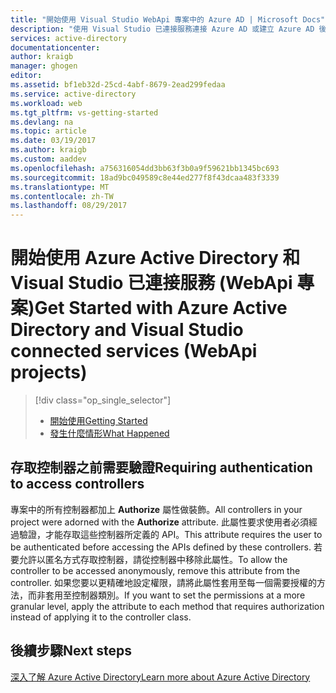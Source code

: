 ```yaml
---
title: "開始使用 Visual Studio WebApi 專案中的 Azure AD | Microsoft Docs"
description: "使用 Visual Studio 已連接服務連接 Azure AD 或建立 Azure AD 後，如何在 WebApi 專案中開始使用 Azure Active Directory"
services: active-directory
documentationcenter: 
author: kraigb
manager: ghogen
editor: 
ms.assetid: bf1eb32d-25cd-4abf-8679-2ead299fedaa
ms.service: active-directory
ms.workload: web
ms.tgt_pltfrm: vs-getting-started
ms.devlang: na
ms.topic: article
ms.date: 03/19/2017
ms.author: kraigb
ms.custom: aaddev
ms.openlocfilehash: a756316054dd3bb63f3b0a9f59621bb1345bc693
ms.sourcegitcommit: 18ad9bc049589c8e44ed277f8f43dcaa483f3339
ms.translationtype: MT
ms.contentlocale: zh-TW
ms.lasthandoff: 08/29/2017
---
```

# <a name="get-started-with-azure-active-directory-and-visual-studio-connected-services-webapi-projects"></a><span data-ttu-id="1248d-103">開始使用 Azure Active Directory 和 Visual Studio 已連接服務 (WebApi 專案)</span><span class="sxs-lookup"><span data-stu-id="1248d-103">Get Started with Azure Active Directory and Visual Studio connected services (WebApi projects)</span></span>
> [!div class="op_single_selector"]
> * [<span data-ttu-id="1248d-104">開始使用</span><span class="sxs-lookup"><span data-stu-id="1248d-104">Getting Started</span></span>](vs-active-directory-webapi-getting-started.md)
> * [<span data-ttu-id="1248d-105">發生什麼情形</span><span class="sxs-lookup"><span data-stu-id="1248d-105">What Happened</span></span>](vs-active-directory-webapi-what-happened.md)
> 
> 

## <a name="requiring-authentication-to-access-controllers"></a><span data-ttu-id="1248d-106">存取控制器之前需要驗證</span><span class="sxs-lookup"><span data-stu-id="1248d-106">Requiring authentication to access controllers</span></span>
<span data-ttu-id="1248d-107">專案中的所有控制器都加上 **Authorize** 屬性做裝飾。</span><span class="sxs-lookup"><span data-stu-id="1248d-107">All controllers in your project were adorned with the **Authorize** attribute.</span></span> <span data-ttu-id="1248d-108">此屬性要求使用者必須經過驗證，才能存取這些控制器所定義的 API。</span><span class="sxs-lookup"><span data-stu-id="1248d-108">This attribute requires the user to be authenticated before accessing the APIs defined by these controllers.</span></span> <span data-ttu-id="1248d-109">若要允許以匿名方式存取控制器，請從控制器中移除此屬性。</span><span class="sxs-lookup"><span data-stu-id="1248d-109">To allow the controller to be accessed anonymously, remove this attribute from the controller.</span></span> <span data-ttu-id="1248d-110">如果您要以更精確地設定權限，請將此屬性套用至每一個需要授權的方法，而非套用至控制器類別。</span><span class="sxs-lookup"><span data-stu-id="1248d-110">If you want to set the permissions at a more granular level, apply the attribute to each method that requires authorization instead of applying it to the controller class.</span></span>

## <a name="next-steps"></a><span data-ttu-id="1248d-111">後續步驟</span><span class="sxs-lookup"><span data-stu-id="1248d-111">Next steps</span></span>
[<span data-ttu-id="1248d-112">深入了解 Azure Active Directory</span><span class="sxs-lookup"><span data-stu-id="1248d-112">Learn more about Azure Active Directory</span></span>](https://azure.microsoft.com/services/active-directory/)

